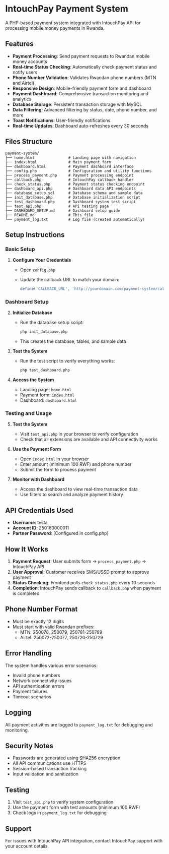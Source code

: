 # IntouchPay Payment System

A PHP-based payment system integrated with IntouchPay API for processing mobile money payments in Rwanda.

## Features

- **Payment Processing**: Send payment requests to Rwandan mobile money accounts
- **Real-time Status Checking**: Automatically check payment status and notify users
- **Phone Number Validation**: Validates Rwandan phone numbers (MTN and Airtel)
- **Responsive Design**: Mobile-friendly payment form and dashboard
- **Payment Dashboard**: Comprehensive transaction monitoring and analytics
- **Database Storage**: Persistent transaction storage with MySQL
- **Data Filtering**: Advanced filtering by status, date, phone number, and more
- **Toast Notifications**: User-friendly notifications
- **Real-time Updates**: Dashboard auto-refreshes every 30 seconds

## Files Structure

```
payment-system/
├── home.html               # Landing page with navigation
├── index.html              # Main payment form
├── dashboard.html          # Payment dashboard interface
├── config.php              # Configuration and utility functions
├── process_payment.php     # Payment processing endpoint
├── callback.php            # IntouchPay callback handler
├── check_status.php        # Payment status checking endpoint
├── dashboard_api.php       # Dashboard data API endpoints
├── database_setup.sql      # Database schema and sample data
├── init_database.php       # Database initialization script
├── test_dashboard.php      # Dashboard system test script
├── test_api.php            # API testing page
├── DASHBOARD_SETUP.md      # Dashboard setup guide
├── README.md               # This file
└── payment_log.txt         # Log file (created automatically)
```

## Setup Instructions

### Basic Setup

1. **Configure Your Credentials**
   - Open `config.php`
   - Update the callback URL to match your domain:

     ```php
     define('CALLBACK_URL', 'http://yourdomain.com/payment-system/callback.php');
     ```

### Dashboard Setup

2. **Initialize Database**
   - Run the database setup script:

     ```bash
     php init_database.php
     ```

   - This creates the database, tables, and sample data

3. **Test the System**
   - Run the test script to verify everything works:

     ```bash
     php test_dashboard.php
     ```

4. **Access the System**
   - Landing page: `home.html`
   - Payment form: `index.html`
   - Dashboard: `dashboard.html`

### Testing and Usage

5. **Test the System**
   - Visit `test_api.php` in your browser to verify configuration
   - Check that all extensions are available and API connectivity works

6. **Use the Payment Form**
   - Open `index.html` in your browser
   - Enter amount (minimum 100 RWF) and phone number
   - Submit the form to process payment

7. **Monitor with Dashboard**
   - Access the dashboard to view real-time transaction data
   - Use filters to search and analyze payment history

## API Credentials Used

- **Username**: testa
- **Account ID**: 250160000011
- **Partner Password**: [Configured in config.php]

## How It Works

1. **Payment Request**: User submits form → `process_payment.php` → IntouchPay API
2. **User Approval**: Customer receives SMS/USSD prompt to approve payment
3. **Status Checking**: Frontend polls `check_status.php` every 10 seconds
4. **Completion**: IntouchPay sends callback to `callback.php` when payment is completed

## Phone Number Format

- Must be exactly 12 digits
- Must start with valid Rwandan prefixes:
  - MTN: 250078, 250079, 250781-250789
  - Airtel: 250072-250077, 250720-250729

## Error Handling

The system handles various error scenarios:
- Invalid phone numbers
- Network connectivity issues
- API authentication errors
- Payment failures
- Timeout scenarios

## Logging

All payment activities are logged to `payment_log.txt` for debugging and monitoring.

## Security Notes

- Passwords are generated using SHA256 encryption
- All API communications use HTTPS
- Session-based transaction tracking
- Input validation and sanitization

## Testing

1. Visit `test_api.php` to verify system configuration
2. Use the payment form with test amounts (minimum 100 RWF)
3. Check logs in `payment_log.txt` for debugging

## Support

For issues with IntouchPay API integration, contact IntouchPay support with your account details.
